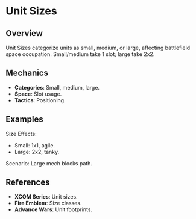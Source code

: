 # Unit Sizes

## Overview
Unit Sizes categorize units as small, medium, or large, affecting battlefield space occupation. Small/medium take 1 slot; large take 2x2.

## Mechanics
- **Categories**: Small, medium, large.
- **Space**: Slot usage.
- **Tactics**: Positioning.

## Examples

Size Effects:
- Small: 1x1, agile.
- Large: 2x2, tanky.

Scenario: Large mech blocks path.

## References
- **XCOM Series**: Unit sizes.
- **Fire Emblem**: Size classes.
- **Advance Wars**: Unit footprints.